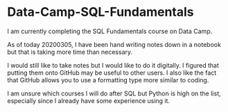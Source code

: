 # Data-Camp-SQL-Fundamentals

I am currently completing the SQL Fundamentals course on Data Camp.

As of today 20200305, I have been hand writing notes down in a notebook but that is taking more time than necessary.

I would still like to take notes but I would like to do it digitally.  I figured that putting them onto GitHub may be useful to other users.  I also like the fact that GitHub allows you to use a formatting type more similar to coding.

I am unsure which courses I will do after SQL but Python is high on the list, especially since I already have some experience using it.
